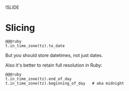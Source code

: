 !SLIDE

# Slicing

    @@@ruby
    t.in_time_zone(tz).to_date

But you should store datetimes, not just dates.

Also it's better to retain full resolution in Ruby:

    @@@ruby
    t.in_time_zone(tz).end_of_day
    t.in_time_zone(tz).beginning_of_day   # aka midnight


